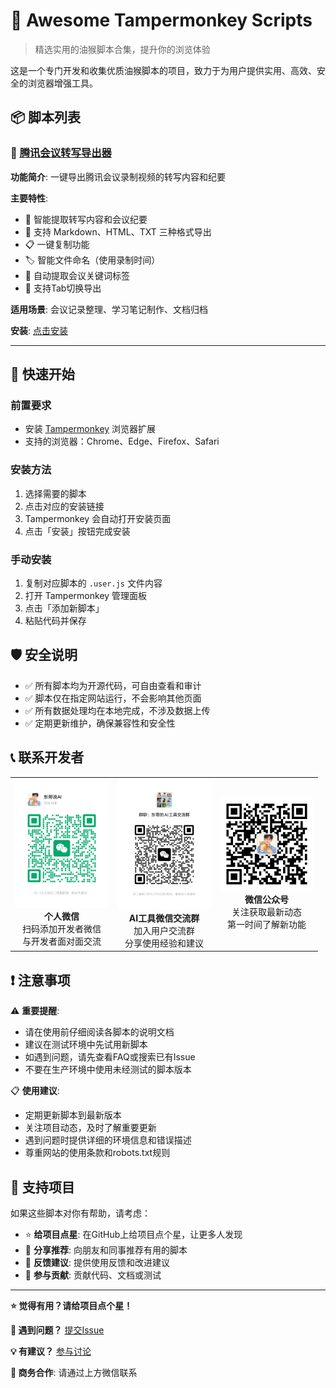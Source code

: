 # 🎯 Awesome Tampermonkey Scripts

> 精选实用的油猴脚本合集，提升你的浏览体验

这是一个专门开发和收集优质油猴脚本的项目，致力于为用户提供实用、高效、安全的浏览器增强工具。

## 📦 脚本列表

### 🎥 [腾讯会议转写导出器](TencentMeetingTranscriptExporter)

**功能简介**: 一键导出腾讯会议录制视频的转写内容和纪要

**主要特性**:
- 📝 智能提取转写内容和会议纪要
- 🎯 支持 Markdown、HTML、TXT 三种格式导出
- 📋 一键复制功能
- 🏷️ 智能文件命名（使用录制时间）
- 🔖 自动提取会议关键词标签
- 🔄 支持Tab切换导出

**适用场景**: 会议记录整理、学习笔记制作、文档归档

**安装**: [点击安装](https://greasyfork.org/zh-CN/scripts/540670-%E8%85%BE%E8%AE%AF%E4%BC%9A%E8%AE%AE%E8%BD%AC%E5%86%99%E7%BA%AA%E8%A6%81%E5%AF%BC%E5%87%BA%E7%A5%9E%E5%99%A8-tencent-meeting-transcript-exporter)

---

## 🚀 快速开始

### 前置要求
- 安装 [Tampermonkey](https://www.tampermonkey.net/) 浏览器扩展
- 支持的浏览器：Chrome、Edge、Firefox、Safari

### 安装方法
1. 选择需要的脚本
2. 点击对应的安装链接
3. Tampermonkey 会自动打开安装页面
4. 点击「安装」按钮完成安装

### 手动安装
1. 复制对应脚本的 `.user.js` 文件内容
2. 打开 Tampermonkey 管理面板
3. 点击「添加新脚本」
4. 粘贴代码并保存

## 🛡️ 安全说明

- ✅ 所有脚本均为开源代码，可自由查看和审计
- ✅ 脚本仅在指定网站运行，不会影响其他页面
- ✅ 所有数据处理均在本地完成，不涉及数据上传
- ✅ 定期更新维护，确保兼容性和安全性

## 📞 联系开发者

<table>
<tr>
<td align="center">
<img src="assets/东哥说AI_wechat.png" alt="个人微信：donggeai02" width="150"/><br/>
<strong>个人微信</strong><br/>
扫码添加开发者微信<br/>
与开发者面对面交流
</td>
<td align="center">
<img src="assets/东哥说AI_ai_tools_wechat_group.png" alt="微信交流群：实用工具分享" width="150"/><br/>
<strong>AI工具微信交流群</strong><br/>
加入用户交流群<br/>
分享使用经验和建议
</td>
<td align="center">
<img src="assets/东哥说AI_wechat_official_account.jpg" alt="微信公众号：东哥说AI" width="150"/><br/>
<strong>微信公众号</strong><br/>
关注获取最新动态<br/>
第一时间了解新功能
</td>
</tr>
</table>

## ❗ 注意事项

⚠️ **重要提醒**:
- 请在使用前仔细阅读各脚本的说明文档
- 建议在测试环境中先试用新脚本
- 如遇到问题，请先查看FAQ或搜索已有Issue
- 不要在生产环境中使用未经测试的脚本版本

📋 **使用建议**:
- 定期更新脚本到最新版本
- 关注项目动态，及时了解重要更新
- 遇到问题时提供详细的环境信息和错误描述
- 尊重网站的使用条款和robots.txt规则

## 🌟 支持项目

如果这些脚本对你有帮助，请考虑：

- ⭐ **给项目点星**: 在GitHub上给项目点个星，让更多人发现
- 🔄 **分享推荐**: 向朋友和同事推荐有用的脚本
- 💬 **反馈建议**: 提供使用反馈和改进建议
- 🤝 **参与贡献**: 贡献代码、文档或测试

---

**⭐ 觉得有用？请给项目点个星！**

**🐛 遇到问题？** [提交Issue](https://github.com/donggeai/Awesome-Tampermonkey-Scripts/issues)

**💡 有建议？** [参与讨论](https://github.com/donggeai/Awesome-Tampermonkey-Scripts/discussions)

**📧 商务合作**: 请通过上方微信联系